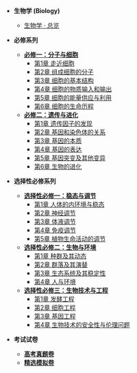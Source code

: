 <!-- /biology/_sidebar.md -->

- **生物学 (Biology)**
  - [生物学 · 总览](/biology/)

- **必修系列**
  - [**必修一：分子与细胞**](/biology/required-1/)
    - [第1章 走近细胞](/biology/required-1/ch1-approaching-the-cell.md)
    - [第2章 组成细胞的分子](/biology/required-1/ch2-molecules-of-the-cell.md)
    - [第3章 细胞的基本结构](/biology/required-1/ch3-basic-structure-of-the-cell.md)
    - [第4章 细胞的物质输入和输出](/biology/required-1/ch4-material-transport.md)
    - [第5章 细胞的能量供应与利用](/biology/required-1/ch5-energy-supply-and-utilization.md)
    - [第6章 细胞的生命历程](/biology/required-1/ch6-cell-life-cycle.md)
  - [**必修二：遗传与进化**](/biology/required-2/)
    - [第1章 遗传因子的发现](/biology/required-2/ch1-discovery-of-heredity-factors.md)
    - [第2章 基因和染色体的关系](/biology/required-2/ch2-gene-and-chromosome.md)
    - [第3章 基因的本质](/biology/required-2/ch3-nature-of-the-gene.md)
    - [第4章 基因的表达](/biology/required-2/ch4-gene-expression.md)
    - [第5章 基因突变及其他变异](/biology/required-2/ch5-gene-mutation-and-other-variations.md)
    - [第6章 生物的进化](/biology/required-2/ch6-evolution-of-life.md)

- **选择性必修系列**
  - [**选择性必修一：稳态与调节**](/biology/elective-1/)
    - [第1章 人体的内环境与稳态](/biology/elective-1/ch1-internal-environment-and-homeostasis.md)
    - [第2章 神经调节](/biology/elective-1/ch2-nervous-regulation.md)
    - [第3章 体液调节](/biology/elective-1/ch3-humoral-regulation.md)
    - [第4章 免疫调节](/biology/elective-1/ch4-immune-regulation.md)
    - [第5章 植物生命活动的调节](/biology/elective-1/ch5-plant-life-regulation.md)
  - [**选择性必修二：生物与环境**](/biology/elective-2/)
    - [第1章 种群及其动态](/biology/elective-2/ch1-population-and-its-dynamics.md)
    - [第2章 群落及其演替](/biology/elective-2/ch2-community-and-its-succession.md)
    - [第3章 生态系统及其稳定性](/biology/elective-2/ch3-ecosystem-and-its-stability.md)
    - [第4章 人与环境](/biology/elective-2/ch4-human-and-environment.md)
  - [**选择性必修三：生物技术与工程**](/biology/elective-3/)
    - [第1章 发酵工程](/biology/elective-3/ch1-fermentation-engineering.md)
    - [第2章 细胞工程](/biology/elective-3/ch2-cell-engineering.md)
    - [第3章 基因工程](/biology/elective-3/ch3-genetic-engineering.md)
    - [第4章 生物技术的安全性与伦理问题](/biology/elective-3/ch4-biotechnology-safety-and-ethics.md)

- **考试试卷**
  - [**高考真题卷**](/biology/gaokao-past-papers/)
  - [**精选模拟卷**](/biology/gaokao-mock-papers/)